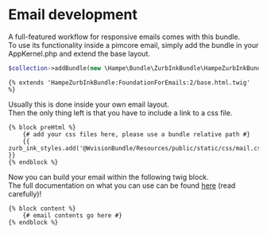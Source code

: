 # Email development

A full-featured workflow for responsive emails comes with this bundle.  
To use its functionality inside a pimcore email, simply add the bundle in your AppKernel.php
and extend the base layout.

```php
$collection->addBundle(new \Hampe\Bundle\ZurbInkBundle\HampeZurbInkBundle());
```

```twig
{% extends 'HampeZurbInkBundle:FoundationForEmails:2/base.html.twig' %}
```

Usually this is done inside your own email layout.  
Then the only thing left is that you have to include a link to a css file.

```twig
{% block preHtml %}
    {# add your css files here, please use a bundle relative path #}
    {{ zurb_ink_styles.add('@WvisionBundle/Resources/public/static/css/mail.css') }}
{% endblock %}
```

Now you can build your email within the following twig block.  
The full documentation on what you can use can be found [here](http://foundation.zurb.com/emails/docs/sass-guide.html) (read carefully)!

```twig
{% block content %}
    {# email contents go here #}
{% endblock %}
```
